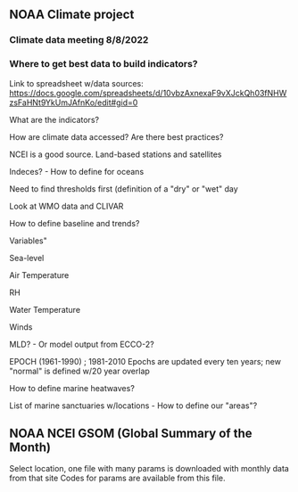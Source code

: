 ## NOAA Climate project
### Climate data meeting 8/8/2022
### Where to get best data to build indicators?

Link to spreadsheet w/data sources:
https://docs.google.com/spreadsheets/d/10vbzAxnexaF9vXJckQh03fNHWzsFaHNt9YkUmJAfnKo/edit#gid=0

What are the indicators?

How are climate data accessed? Are there best practices?

NCEI is a good source. Land-based stations and satellites

Indeces? - How to define for oceans

Need to find thresholds first (definition of a "dry" or "wet" day

Look at WMO data and CLIVAR

How to define baseline and trends?

Variables"

Sea-level

Air Temperature

RH

Water Temperature

Winds

MLD? - Or model output from ECCO-2?

EPOCH (1961-1990) ; 1981-2010
Epochs are updated every ten years; new "normal" is defined w/20 year overlap

How to define marine heatwaves?

List of marine sanctuaries w/locations - How to define our "areas"? 


## NOAA NCEI GSOM (Global Summary of the Month)
Select location, one file with many params is downloaded with monthly data from that site
Codes for params are available from this file.
